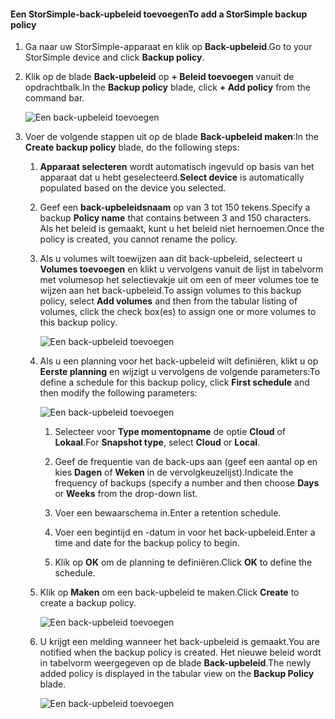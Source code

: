 <!--author=alkohli last changed: 02/10/17-->

#### <a name="to-add-a-storsimple-backup-policy"></a><span data-ttu-id="7ff52-101">Een StorSimple-back-upbeleid toevoegen</span><span class="sxs-lookup"><span data-stu-id="7ff52-101">To add a StorSimple backup policy</span></span>

1. <span data-ttu-id="7ff52-102">Ga naar uw StorSimple-apparaat en klik op **Back-upbeleid**.</span><span class="sxs-lookup"><span data-stu-id="7ff52-102">Go to your StorSimple device and click **Backup policy**.</span></span>

2. <span data-ttu-id="7ff52-103">Klik op de blade **Back-upbeleid** op **+ Beleid toevoegen** vanuit de opdrachtbalk.</span><span class="sxs-lookup"><span data-stu-id="7ff52-103">In the **Backup policy** blade, click **+ Add policy** from the command bar.</span></span>
   
    ![Een back-upbeleid toevoegen](./media/storsimple-8000-add-backup-policy-u2/addbupol1.png)

3. <span data-ttu-id="7ff52-105">Voer de volgende stappen uit op de blade **Back-upbeleid maken**:</span><span class="sxs-lookup"><span data-stu-id="7ff52-105">In the **Create backup policy** blade, do the following steps:</span></span>
   
   1. <span data-ttu-id="7ff52-106">**Apparaat selecteren** wordt automatisch ingevuld op basis van het apparaat dat u hebt geselecteerd.</span><span class="sxs-lookup"><span data-stu-id="7ff52-106">**Select device** is automatically populated based on the device you selected.</span></span>
   
   2. <span data-ttu-id="7ff52-107">Geef een **back-upbeleidsnaam** op van 3 tot 150 tekens.</span><span class="sxs-lookup"><span data-stu-id="7ff52-107">Specify a backup **Policy name** that contains between 3 and 150 characters.</span></span> <span data-ttu-id="7ff52-108">Als het beleid is gemaakt, kunt u het beleid niet hernoemen.</span><span class="sxs-lookup"><span data-stu-id="7ff52-108">Once the policy is created, you cannot rename the policy.</span></span>
       
   3. <span data-ttu-id="7ff52-109">Als u volumes wilt toewijzen aan dit back-upbeleid, selecteert u **Volumes toevoegen** en klikt u vervolgens vanuit de lijst in tabelvorm met volumesop het selectievakje uit om een of meer volumes toe te wijzen aan het back-upbeleid.</span><span class="sxs-lookup"><span data-stu-id="7ff52-109">To assign volumes to this backup policy, select **Add volumes** and then from the tabular listing of volumes, click the check box(es) to assign one or more volumes to this backup policy.</span></span>

       ![Een back-upbeleid toevoegen](./media/storsimple-8000-add-backup-policy-u2/addbupol2.png)

   4. <span data-ttu-id="7ff52-111">Als u een planning voor het back-upbeleid wilt definiëren, klikt u op **Eerste planning** en wijzigt u vervolgens de volgende parameters:</span><span class="sxs-lookup"><span data-stu-id="7ff52-111">To define a schedule for this backup policy, click **First schedule** and then modify the following parameters:</span></span>

       ![Een back-upbeleid toevoegen](./media/storsimple-8000-add-backup-policy-u2/addbupol3.png)

       1. <span data-ttu-id="7ff52-113">Selecteer voor **Type momentopname** de optie **Cloud** of **Lokaal**.</span><span class="sxs-lookup"><span data-stu-id="7ff52-113">For **Snapshot type**, select **Cloud** or **Local**.</span></span>

       2. <span data-ttu-id="7ff52-114">Geef de frequentie van de back-ups aan (geef een aantal op en kies **Dagen** of **Weken** in de vervolgkeuzelijst).</span><span class="sxs-lookup"><span data-stu-id="7ff52-114">Indicate the frequency of backups (specify a number and then choose **Days** or **Weeks** from the drop-down list.</span></span>

       3. <span data-ttu-id="7ff52-115">Voer een bewaarschema in.</span><span class="sxs-lookup"><span data-stu-id="7ff52-115">Enter a retention schedule.</span></span>

       4. <span data-ttu-id="7ff52-116">Voer een begintijd en -datum in voor het back-upbeleid.</span><span class="sxs-lookup"><span data-stu-id="7ff52-116">Enter a time and date for the backup policy to begin.</span></span>

       5. <span data-ttu-id="7ff52-117">Klik op **OK** om de planning te definiëren.</span><span class="sxs-lookup"><span data-stu-id="7ff52-117">Click **OK** to define the schedule.</span></span>

   5. <span data-ttu-id="7ff52-118">Klik op **Maken** om een back-upbeleid te maken.</span><span class="sxs-lookup"><span data-stu-id="7ff52-118">Click **Create** to create a backup policy.</span></span>

       ![Een back-upbeleid toevoegen](./media/storsimple-8000-add-backup-policy-u2/addbupol4.png)
   
   6. <span data-ttu-id="7ff52-120">U krijgt een melding wanneer het back-upbeleid is gemaakt.</span><span class="sxs-lookup"><span data-stu-id="7ff52-120">You are notified when the backup policy is created.</span></span> <span data-ttu-id="7ff52-121">Het nieuwe beleid wordt in tabelvorm weergegeven op de blade **Back-upbeleid**.</span><span class="sxs-lookup"><span data-stu-id="7ff52-121">The newly added policy is displayed in the tabular view on the **Backup Policy** blade.</span></span>

       ![Een back-upbeleid toevoegen](./media/storsimple-8000-add-backup-policy-u2/addbupol7.png)


